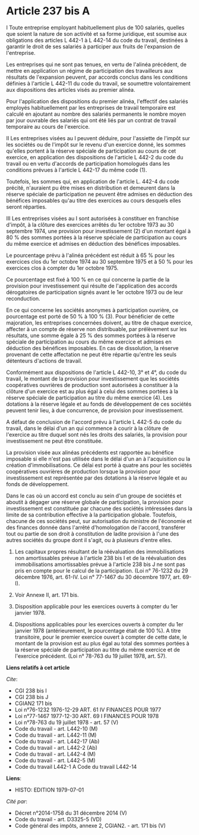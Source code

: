 # Article 237 bis A

I  Toute entreprise employant habituellement plus de 100 salariés, quelles que soient la nature de son activité et sa forme
juridique, est soumise aux obligations des articles L 442-1 à L 442-14 du code du travail, destinées à garantir le droit de
ses salariés à participer aux fruits de l'expansion de l'entreprise.

Les entreprises qui ne sont pas tenues, en vertu de l'alinéa précédent, de mettre en application un régime de participation
des travailleurs aux résultats de l'expansion peuvent, par accords conclus dans les conditions définies à l'article L 442-11
du code du travail, se soumettre volontairement aux dispositions des articles visés au premier alinéa.

Pour l'application des dispositions du premier alinéa, l'effectif des salariés employés habituellement par les entreprises de
travail temporaire est calculé en ajoutant au nombre des salariés permanents le nombre moyen par jour ouvrable des salariés
qui ont été liés par un contrat de travail temporaire au cours de l'exercice.

II  Les entreprises visées au I peuvent déduire, pour l'assiette de l'impôt sur les sociétés ou de l'impôt sur le revenu d'un
exercice donné, les sommes qu'elles portent à la réserve spéciale de participation au cours de cet exercice, en application
des dispositions de l'article L 442-2 du code du travail ou en vertu d'accords de participation homologués dans les
conditions prévues à l'article L 442-17 du même code (1).

Toutefois, les sommes qui, en application de l'article L. 442-4 du code précité, n'auraient pu être mises en distribution et
demeurent dans la réserve spéciale de participation ne peuvent être admises en déduction des bénéfices imposables qu'au titre
des exercices au cours desquels elles seront réparties.

III  Les entreprises visées au I sont autorisées à constituer en franchise d'impôt, à la clôture des exercices arrêtés du 1er
octobre 1973 au 30 septembre 1974, une provision pour investissement (2) d'un montant égal à 80 % des sommes portées à la
réserve spéciale de participation au cours du même exercice et admises en déduction des bénéfices imposables.

Le pourcentage prévu à l'alinéa précédent est réduit à 65 % pour les exercices clos du 1er octobre 1974 au 30 septembre 1975
et à 50 % pour les exercices clos à compter du 1er octobre 1975.

Ce pourcentage est fixé à 100 % en ce qui concerne la partie de la provision pour investissement qui résulte de l'application
des accords dérogatoires de participation signés avant le 1er octobre 1973 ou de leur reconduction.

En ce qui concerne les sociétés anonymes à participation ouvrière, ce pourcentage est porté de 50 % à 100 % (3). Pour
bénéficier de cette majoration, les entreprises concernées doivent, au titre de chaque exercice, affecter à un compte de
réserve non distribuable, par prélèvement sur les résultats, une somme égale à 25 % des sommes portées à la réserve spéciale
de participation au cours du même exercice et admises en déduction des bénéfices imposables. En cas de dissolution, la
réserve provenant de cette affectation ne peut être répartie qu'entre les seuls détenteurs d'actions de travail.

Conformément aux dispositions de l'article L 442-10, 3° et 4°, du code du travail, le montant de la provision pour
investissement que les sociétés coopératives ouvrières de production sont autorisées à constituer à la clôture d'un exercice
est au plus égal à celui des sommes portées à la réserve spéciale de participation au titre du même exercice (4). Les
dotations à la réserve légale et au fonds de développement de ces sociétés peuvent tenir lieu, à due concurrence, de
provision pour investissement.

A défaut de conclusion de l'accord prévu à l'article L 442-5 du code du travail, dans le délai d'un an qui commence à courir
à la clôture de l'exercice au titre duquel sont nés les droits des salariés, la provision pour investissement ne peut être
constituée.

La provision visée aux alinéas précédents est rapportée au bénéfice imposable si elle n'est pas utilisée dans le délai d'un
an à l'acquisition ou la création d'immobilisations. Ce délai est porté à quatre ans pour les sociétés coopératives ouvrières
de production lorsque la provision pour investissement est représentée par des dotations à la réserve légale et au fonds de
développement.

Dans le cas où un accord est conclu au sein d'un groupe de sociétés et aboutit à dégager une réserve globale de
participation, la provision pour investissement est constituée par chacune des sociétés intéressées dans la limite de sa
contribution effective à la participation globale. Toutefois, chacune de ces sociétés peut, sur autorisation du ministre de
l'économie et des finances donnée dans l'arrêté d'homologation de l'accord, transférer tout ou partie de son droit à
constitution de ladite provision à l'une des autres sociétés du groupe dont il s'agit, ou à plusieurs d'entre elles.

1)  Les capitaux propres résultant de la réévaluation des immobilisations non amortissables prévue à l'article 238 bis I et
de la réévaluation des immobilisations amortissables prévue à l'article 238 bis J ne sont pas pris en compte pour le calcul
de la participation. (Loi n° 76-1232 du 29 décembre 1976, art. 61-IV. Loi n° 77-1467 du 30 décembre 1977, art. 69-I).

2)  Voir Annexe II, art. 171 bis.

3)  Disposition applicable pour les exercices ouverts à compter du 1er janvier 1978.

4)  Dispositions applicables pour les exercices ouverts à compter du 1er janvier 1978 (antérieurement, le pourcentage était
de 100 %). A titre transitoire, pour le premier exercice ouvert à compter de cette date, le montant de la provision est au
plus égal au total des sommes portées à la réserve spéciale de participation au titre du même exercice et de l'exercice
précédent. (Loi n°  78-763 du 19 juillet 1978, art. 57).

**Liens relatifs à cet article**

_Cite_:

  - CGI 238 bis I
  - CGI 238 bis J
  - CGIAN2 171 bis
  - Loi n°76-1232 1976-12-29 ART. 61 IV FINANCES POUR 1977
  - Loi n°77-1467 1977-12-30 ART. 69 I FINANCES POUR 1978
  - Loi n°78-763 du 19 juillet 1978 - art. 57 (V)
  - Code du travail - art. L442-10 (M)
  - Code du travail - art. L442-11 (M)
  - Code du travail - art. L442-17 (Ab)
  - Code du travail - art. L442-2 (Ab)
  - Code du travail - art. L442-4 (M)
  - Code du travail - art. L442-5 (M)
  - Code du travail L442-1 A Code du travail L442-14

**Liens**:

  - HISTO: EDITION 1979-07-01

_Cité par_:

  - Décret n°2014-1758 du 31 décembre 2014 (V)
  - Code du travail - art. D3325-5 (VD)
  - Code général des impôts, annexe 2, CGIAN2. - art. 171 bis (V)
